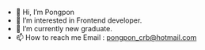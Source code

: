 - 👋 Hi, I’m Pongpon
- 👀 I’m interested in Frontend developer.
- 🌱 I’m currently new graduate.
- 📫 How to reach me Email : pongpon_crb@hotmail.com
<!--- 💞️ I’m looking to collaborate on ...>

<!---
pppongpon/pppongpon is a ✨ special ✨ repository because its `README.md` (this file) appears on your GitHub profile.
You can click the Preview link to take a look at your changes.
--->
